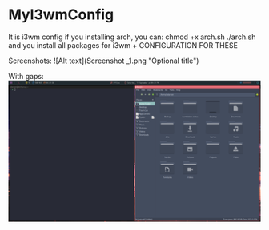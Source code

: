 # MyI3wmConfig
It is i3wm config
if you installing arch, you can:
chmod +x arch.sh
./arch.sh
and you install all packages for i3wm + CONFIGURATION FOR THESE

Screenshots:
![Alt text](Screenshot _1.png "Optional title")

With gaps:
![Alt text](Screenshot_2.png "Optional title")
